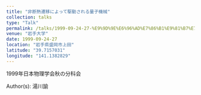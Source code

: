 ```yaml
---
title: "非断熱遷移によって駆動される量子機械"
collection: talks
type: "Talk"
permalink: /talks/1999-09-24-27-%E9%9D%9E%E6%96%AD%E7%86%B1%E9%81%B7%E7%A7%BB%E3%81%AB%E3%82%88%E3%81%A3%E3%81%A6%E9%A7%86%E5%8B%95%E3%81%95%E3%82%8C%E3%82%8B%E9%87%8F%E5%AD%90%E6%A9%9F%E6%A2%B0
venue: "岩手大学"
date: 1999-09-24-27
location: "岩手県盛岡市上田"
latitude: "39.7157031"
longitude: "141.1382829"
---
```


1999年日本物理学会秋の分科会

Author(s): 湯川諭
